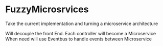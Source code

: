 # FuzzyMicrosrvices
Take the current implementation and turning a microservice architecture

Will decouple the front End.
Each controller will become a Microservice
When need will use  Eventbus to handle events between Microservice

